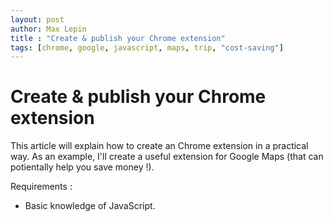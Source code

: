 ```yaml
---
layout: post
author: Max Lepin
title : "Create & publish your Chrome extension"
tags: [chrome, google, javascript, maps, trip, "cost-saving"]
---
```


# Create & publish your Chrome extension

This article will explain how to create an Chrome extension in a practical way. As an example, I'll create a useful extension for Google Maps (that can potientally help you save money !). 

Requirements : 
- Basic knowledge of JavaScript.

## 

